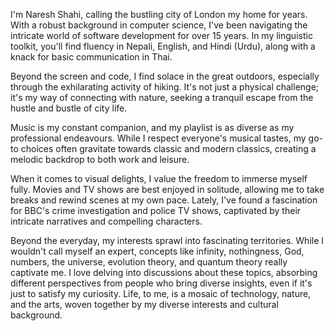 I'm Naresh Shahi, calling the bustling city of London my home for years. With a robust background in computer science, I've been navigating the intricate world of software development for over 15 years. In my linguistic toolkit, you'll find fluency in Nepali, English, and Hindi (Urdu), along with a knack for basic communication in Thai.

Beyond the screen and code, I find solace in the great outdoors, especially through the exhilarating activity of hiking. It's not just a physical challenge; it's my way of connecting with nature, seeking a tranquil escape from the hustle and bustle of city life.

Music is my constant companion, and my playlist is as diverse as my professional endeavours. While I respect everyone's musical tastes, my go-to choices often gravitate towards classic and modern classics, creating a melodic backdrop to both work and leisure.

When it comes to visual delights, I value the freedom to immerse myself fully. Movies and TV shows are best enjoyed in solitude, allowing me to take breaks and rewind scenes at my own pace. Lately, I've found a fascination for BBC's crime investigation and police TV shows, captivated by their intricate narratives and compelling characters.

Beyond the everyday, my interests sprawl into fascinating territories. While I wouldn't call myself an expert, concepts like infinity, nothingness, God, numbers, the universe, evolution theory, and quantum theory really captivate me. I love delving into discussions about these topics, absorbing different perspectives from people who bring diverse insights, even if it's just to satisfy my curiosity. Life, to me, is a mosaic of technology, nature, and the arts, woven together by my diverse interests and cultural background.
